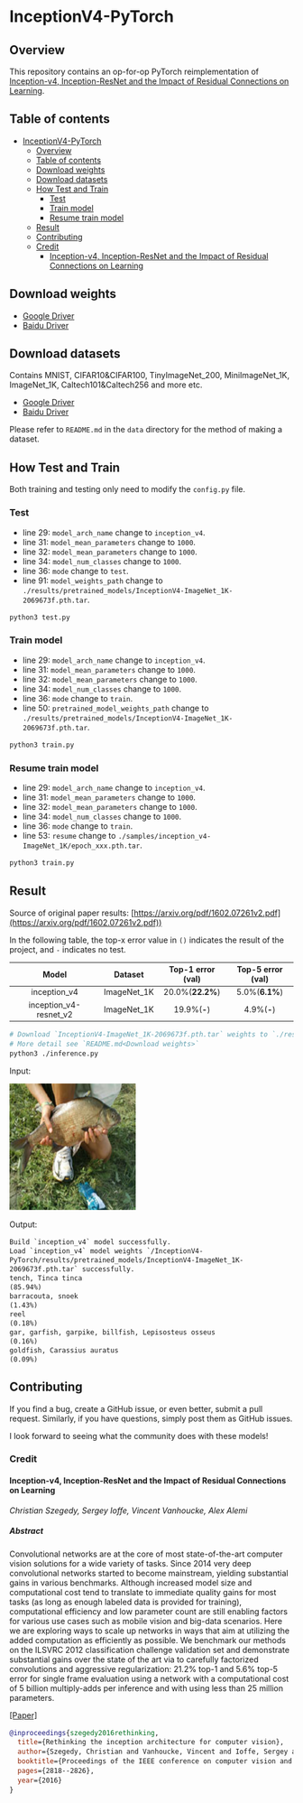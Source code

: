 # InceptionV4-PyTorch

## Overview

This repository contains an op-for-op PyTorch reimplementation
of [Inception-v4, Inception-ResNet and the Impact of Residual Connections on Learning](https://arxiv.org/pdf/1602.07261v2.pdf).

## Table of contents

- [InceptionV4-PyTorch](#inceptionv4-pytorch)
    - [Overview](#overview)
    - [Table of contents](#table-of-contents)
    - [Download weights](#download-weights)
    - [Download datasets](#download-datasets)
    - [How Test and Train](#how-test-and-train)
        - [Test](#test)
        - [Train model](#train-model)
        - [Resume train model](#resume-train-model)
    - [Result](#result)
    - [Contributing](#contributing)
    - [Credit](#credit)
        - [Inception-v4, Inception-ResNet and the Impact of Residual Connections on Learning](#inception-v4-inception-resnet-and-the-impact-of-residual-connections-on-learning)

## Download weights

- [Google Driver](https://drive.google.com/drive/folders/17ju2HN7Y6pyPK2CC_AqnAfTOe9_3hCQ8?usp=sharing)
- [Baidu Driver](https://pan.baidu.com/s/1yNs4rqIb004-NKEdKBJtYg?pwd=llot)

## Download datasets

Contains MNIST, CIFAR10&CIFAR100, TinyImageNet_200, MiniImageNet_1K, ImageNet_1K, Caltech101&Caltech256 and more etc.

- [Google Driver](https://drive.google.com/drive/folders/1f-NSpZc07Qlzhgi6EbBEI1wTkN1MxPbQ?usp=sharing)
- [Baidu Driver](https://pan.baidu.com/s/1arNM38vhDT7p4jKeD4sqwA?pwd=llot)

Please refer to `README.md` in the `data` directory for the method of making a dataset.

## How Test and Train

Both training and testing only need to modify the `config.py` file.

### Test

- line 29: `model_arch_name` change to `inception_v4`.
- line 31: `model_mean_parameters` change to `1000`.
- line 32: `model_mean_parameters` change to `1000`.
- line 34: `model_num_classes` change to `1000`.
- line 36: `mode` change to `test`.
- line 91: `model_weights_path` change to `./results/pretrained_models/InceptionV4-ImageNet_1K-2069673f.pth.tar`.

```bash
python3 test.py
```

### Train model

- line 29: `model_arch_name` change to `inception_v4`.
- line 31: `model_mean_parameters` change to `1000`.
- line 32: `model_mean_parameters` change to `1000`.
- line 34: `model_num_classes` change to `1000`.
- line 36: `mode` change to `train`.
- line 50: `pretrained_model_weights_path` change to `./results/pretrained_models/InceptionV4-ImageNet_1K-2069673f.pth.tar`.

```bash
python3 train.py
```

### Resume train model

- line 29: `model_arch_name` change to `inception_v4`.
- line 31: `model_mean_parameters` change to `1000`.
- line 32: `model_mean_parameters` change to `1000`.
- line 34: `model_num_classes` change to `1000`.
- line 36: `mode` change to `train`.
- line 53: `resume` change to `./samples/inception_v4-ImageNet_1K/epoch_xxx.pth.tar`.

```bash
python3 train.py
```

## Result

Source of original paper results: [https://arxiv.org/pdf/1602.07261v2.pdf](https://arxiv.org/pdf/1602.07261v2.pdf))

In the following table, the top-x error value in `()` indicates the result of the project, and `-` indicates no test.

|         Model          |   Dataset   | Top-1 error (val) | Top-5 error (val) |
|:----------------------:|:-----------:|:-----------------:|:-----------------:|
|      inception_v4      | ImageNet_1K | 20.0%(**22.2%**)  |  5.0%(**6.1%**)   |
| inception_v4-resnet_v2 | ImageNet_1K |   19.9%(**-**)    |    4.9%(**-**)    |

```bash
# Download `InceptionV4-ImageNet_1K-2069673f.pth.tar` weights to `./results/pretrained_models`
# More detail see `README.md<Download weights>`
python3 ./inference.py 
```

Input:

<span align="center"><img width="224" height="224" src="figure/n01440764_36.JPEG"/></span>

Output:

```text
Build `inception_v4` model successfully.
Load `inception_v4` model weights `/InceptionV4-PyTorch/results/pretrained_models/InceptionV4-ImageNet_1K-2069673f.pth.tar` successfully.
tench, Tinca tinca                                                          (85.94%)
barracouta, snoek                                                           (1.43%)
reel                                                                        (0.18%)
gar, garfish, garpike, billfish, Lepisosteus osseus                         (0.16%)
goldfish, Carassius auratus                                                 (0.09%)
```

## Contributing

If you find a bug, create a GitHub issue, or even better, submit a pull request. Similarly, if you have questions,
simply post them as GitHub issues.

I look forward to seeing what the community does with these models!

### Credit

#### Inception-v4, Inception-ResNet and the Impact of Residual Connections on Learning

*Christian Szegedy, Sergey Ioffe, Vincent Vanhoucke, Alex Alemi*

##### Abstract

Convolutional networks are at the core of most state-of-the-art computer vision solutions for a wide variety of tasks.
Since 2014 very deep convolutional networks started to become mainstream, yielding substantial gains in various
benchmarks. Although increased model size and computational cost tend to translate to immediate quality gains for most
tasks (as long as enough labeled data is provided for training), computational efficiency and low parameter count are
still enabling factors for various use cases such as mobile vision and big-data scenarios. Here we are exploring ways to
scale up networks in ways that aim at utilizing the added computation as efficiently as possible. We benchmark our
methods on the ILSVRC 2012 classification challenge validation set and demonstrate substantial gains over the state of
the art via to carefully factorized convolutions and aggressive regularization: 21.2% top-1 and 5.6% top-5 error for
single frame evaluation using a network with a computational cost of 5 billion multiply-adds per inference and with
using less than 25 million parameters.

[[Paper]](https://arxiv.org/pdf/1409.4842v1.pdf)

```bibtex
@inproceedings{szegedy2016rethinking,
  title={Rethinking the inception architecture for computer vision},
  author={Szegedy, Christian and Vanhoucke, Vincent and Ioffe, Sergey and Shlens, Jon and Wojna, Zbigniew},
  booktitle={Proceedings of the IEEE conference on computer vision and pattern recognition},
  pages={2818--2826},
  year={2016}
}
```